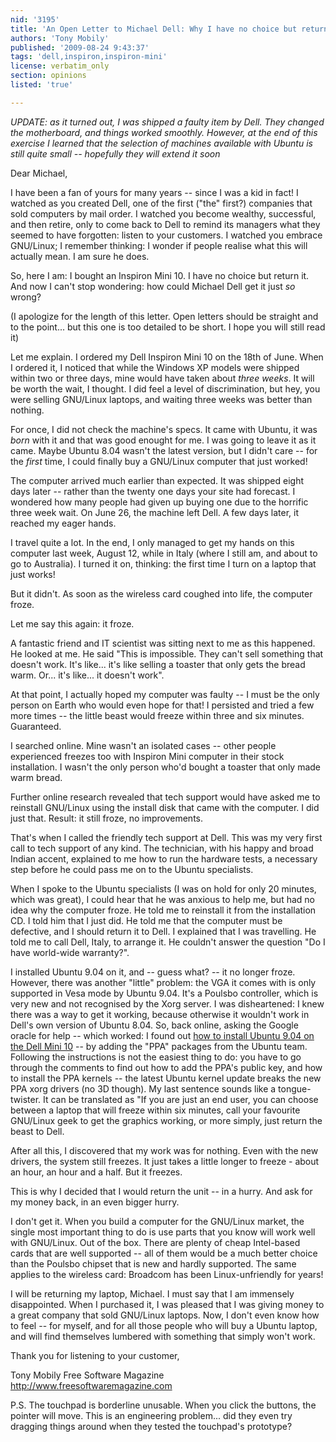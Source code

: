 ```yaml
---
nid: '3195'
title: 'An Open Letter to Michael Dell: Why I have no choice but return my Ubuntu Inspiron Mini 10'
authors: 'Tony Mobily'
published: '2009-08-24 9:43:37'
tags: 'dell,inspiron,inspiron-mini'
license: verbatim_only
section: opinions
listed: 'true'

---
```

_UPDATE: as it turned out, I was shipped a faulty item by Dell. They changed the motherboard, and things worked smoothly. However, at the end of this exercise I learned that the selection of machines available with Ubuntu is still quite small -- hopefully they will extend it soon_

Dear Michael,

I have been a fan of yours for many years -- since I was a kid in fact! I watched as you created Dell, one of the first ("the" first?) companies that sold computers by mail order. I watched you become wealthy, successful, and then retire, only to come back to Dell to remind its managers what they seemed to have forgotten: listen to your customers. I watched you embrace GNU/Linux; I remember thinking: I wonder if people realise what this will actually mean. I am sure he does.

So, here I am: I bought an Inspiron Mini 10. I have no choice but return it. And now I can't stop wondering: how could Michael Dell get it just _so_ wrong?

<!--break-->

(I apologize for the length of this letter. Open letters should be straight and to the point... but this one is too detailed to be short. I hope you will still read it)

Let me explain. I ordered my Dell Inspiron Mini 10 on the 18th of June. When I ordered it, I noticed that while the Windows XP models were shipped within two or three days, mine would have taken about _three weeks_. It will be worth the wait, I thought. I did feel a level of discrimination, but hey, you were selling GNU/Linux laptops, and waiting three weeks was better than nothing.

For once, I did not check the machine's specs. It came with Ubuntu, it was _born_ with it and that was good enought for me. I was going to leave it as it came. Maybe Ubuntu 8.04 wasn't the latest version, but I didn't care -- for the _first_ time, I could finally buy a GNU/Linux computer that just worked!

The computer arrived much earlier than expected. It was shipped eight days later -- rather than the twenty one days your site had forecast. I wondered how many people had given up buying one due to the horrific three week wait. On June 26, the machine left Dell. A few days later, it reached my eager hands.

I travel quite a lot. In the end, I only managed to get my hands on this computer last week, August 12, while in Italy (where I still am, and about to go to Australia). I turned it on, thinking: the first time I turn on a laptop that just works!

But it didn't. As soon as the wireless card coughed into life, the computer froze.

Let me say this again: it froze.

A fantastic friend and IT scientist was sitting next to me as this happened. He looked at me. He said "This is impossible. They can't sell something that doesn't work. It's like... it's like selling a toaster that only gets the bread warm. Or... it's like... it doesn't work".

At that point, I actually hoped my computer was faulty -- I must be the only person on Earth who would even hope for that! I persisted and tried a few more times -- the little beast would freeze within three and six minutes. Guaranteed.

I searched online. Mine wasn't an isolated cases -- other people experienced freezes too with Inspiron Mini computer in their stock installation. I wasn't the only person who'd bought a toaster that only made warm bread.

Further online research revealed that tech support would have asked me to reinstall GNU/Linux using the install disk that came with the computer. I did just that. Result: it still froze, no improvements.

That's when I called the friendly tech support at Dell. This was my very first call to tech support of any kind. The technician, with his happy and broad Indian accent, explained to me how to run the hardware tests, a necessary step before he could pass me on to the Ubuntu specialists.

When I spoke to the Ubuntu specialists (I was on hold for only 20 minutes, which was great), I could hear that he was anxious to help me, but had no idea why the computer froze. He told me to reinstall it from the installation CD. I told him that I just did. He told me that the computer must be defective, and I should return it to Dell. I explained that I was travelling. He told me to call Dell, Italy, to arrange it. He couldn't answer the question "Do I have world-wide warranty?".

I installed Ubuntu 9.04 on it, and -- guess what? -- it no longer froze. However, there was another "little" problem: the VGA it comes with is only supported in Vesa mode by Ubuntu 9.04. It's a Poulsbo controller, which is very new and not recognised by the Xorg server. I was disheartened: I knew there was a way to get it working, because otherwise it wouldn't work in Dell's own version of Ubuntu 8.04. So, back online, asking the Google oracle for help -- which worked: I found out [how to install Ubuntu 9.04 on the Dell Mini 10](http://mok0.wordpress.com/2009/05/25/ubuntu-on-the-dell-mini-10-2/) -- by adding the "PPA" packages from the Ubuntu team. Following the instructions is not the easiest thing to do: you have to go through the comments to find out how to add the PPA's public key, and how to install the PPA kernels -- the latest Ubuntu kernel update breaks the new PPA xorg drivers (no 3D though). 
My last sentence sounds like a tongue-twister. It can be translated as "If you are just an end user, you can choose between a laptop that will freeze within six minutes, call your favourite GNU/Linux geek to get the graphics working, or more simply, just return the beast to Dell.

After all this, I discovered that my work was for nothing. Even with the new drivers, the system still freezes. It just takes a little longer to freeze - about an hour, an hour and a half. But it freezes.

This is why I decided that I would return the unit -- in a hurry. And ask for my money back, in an even bigger hurry.

I don't get it. When you build a computer for the GNU/Linux market, the single most important thing to do is use parts that you know will work well with GNU/Linux. Out of the box. There are plenty of cheap Intel-based cards that are well supported -- all of them would be a much better choice than the Poulsbo chipset that is new and hardly supported. The same applies to the wireless card: Broadcom has been Linux-unfriendly for years!

I will be returning my laptop, Michael. I must say that I am immensely disappointed. When I purchased it, I was pleased that I was giving money to a great company that sold GNU/Linux laptops. Now, I don't even know how to feel -- for myself, and for all those people who will buy a Ubuntu laptop, and will find themselves lumbered with something that simply won't work.

Thank you for listening to your customer,

Tony Mobily
Free Software Magazine
http://www.freesoftwaremagazine.com

P.S.
The touchpad is borderline unusable. When you click the buttons, the pointer will move. This is an engineering problem... did they even try dragging things around when they tested the touchpad's prototype?

